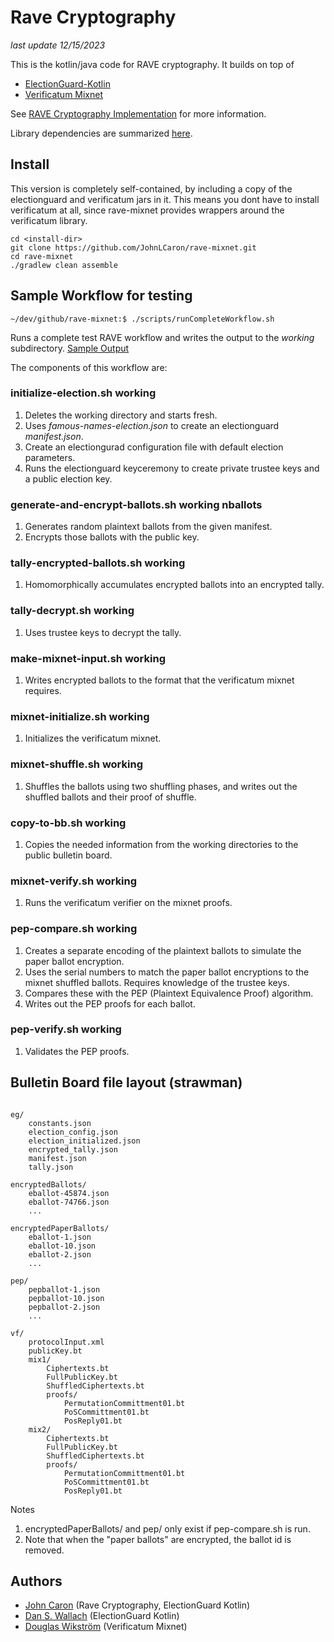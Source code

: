 # Rave Cryptography

_last update 12/15/2023_

This is the kotlin/java code for RAVE cryptography. It builds on top of 

* [ElectionGuard-Kotlin](https://github.com/votingworks/electionguard-kotlin-multiplatform)
* [Verificatum Mixnet](https://www.verificatum.org/)

See [RAVE Cryptography Implementation](https://github.com/votingworks/rave-cryptography-implementation) for more information.

Library dependencies are summarized [here](dependencies.txt).

## Install

This version is completely self-contained, by including a copy of the electionguard and verificatum jars in it.
This means you dont have to install verificatum at all, since rave-mixnet provides wrappers around the verificatum
library.

````
cd <install-dir>
git clone https://github.com/JohnLCaron/rave-mixnet.git
cd rave-mixnet
./gradlew clean assemble
````

## Sample Workflow for testing

````
~/dev/github/rave-mixnet:$ ./scripts/runCompleteWorkflow.sh
````

Runs a complete test RAVE workflow and writes the output to the _working_ subdirectory. [Sample Output](docs/workflowOutput.txt)

The components of this workflow are:

###  initialize-election.sh working

1. Deletes the working directory and starts fresh.
2. Uses _famous-names-election.json_ to create an electionguard _manifest.json_.
3. Create an electiongurad configuration file with default election parameters.
4. Runs the electionguard keyceremony to create private trustee keys and a public election key.

###  generate-and-encrypt-ballots.sh working nballots

1. Generates random plaintext ballots from the given manifest.
2. Encrypts those ballots with the public key.

###  tally-encrypted-ballots.sh working

1. Homomorphically accumulates encrypted ballots into an encrypted tally.

###  tally-decrypt.sh working

1. Uses trustee keys to decrypt the tally.

###  make-mixnet-input.sh working

1. Writes encrypted ballots to the format that the verificatum mixnet requires.

###  mixnet-initialize.sh working

1. Initializes the verificatum mixnet.

###  mixnet-shuffle.sh working

1. Shuffles the ballots using two shuffling phases, and writes out the shuffled ballots and their proof of shuffle.

###  copy-to-bb.sh working

1. Copies the needed information from the working directories to the public bulletin board.

###  mixnet-verify.sh working

1. Runs the verificatum verifier on the mixnet proofs.

###  pep-compare.sh working

1. Creates a separate encoding of the plaintext ballots to simulate the paper ballot encryption.
2. Uses the serial numbers to match the paper ballot encryptions to the mixnet shuffled ballots. Requires knowledge of the trustee keys.
3. Compares these with the PEP (Plaintext Equivalence Proof) algorithm.
4. Writes out the PEP proofs for each ballot.

###  pep-verify.sh working

1. Validates the PEP proofs.


## Bulletin Board file layout (strawman)

````

eg/
    constants.json
    election_config.json
    election_initialized.json
    encrypted_tally.json
    manifest.json
    tally.json

encryptedBallots/
    eballot-45874.json
    eballot-74766.json
    ...
    
encryptedPaperBallots/
    eballot-1.json
    eballot-10.json
    eballot-2.json
    ...    

pep/
    pepballot-1.json
    pepballot-10.json
    pepballot-2.json
    ...

vf/
    protocolInput.xml
    publicKey.bt
    mix1/
        Ciphertexts.bt
        FullPublicKey.bt
        ShuffledCiphertexts.bt
        proofs/
            PermutationCommittment01.bt
            PoSCommittment01.bt
            PosReply01.bt
    mix2/
        Ciphertexts.bt
        FullPublicKey.bt
        ShuffledCiphertexts.bt
        proofs/
            PermutationCommittment01.bt
            PoSCommittment01.bt
            PosReply01.bt
````

Notes

1. encryptedPaperBallots/ and pep/ only exist if pep-compare.sh is run.
2. Note that when the "paper ballots" are encrypted, the ballot id is removed.


## Authors
- [John Caron](https://github.com/JohnLCaron) (Rave Cryptography, ElectionGuard Kotlin)
- [Dan S. Wallach](https://www.cs.rice.edu/~dwallach/) (ElectionGuard Kotlin)
- [Douglas Wikström](https://www.verificatum.org/) (Verificatum Mixnet)